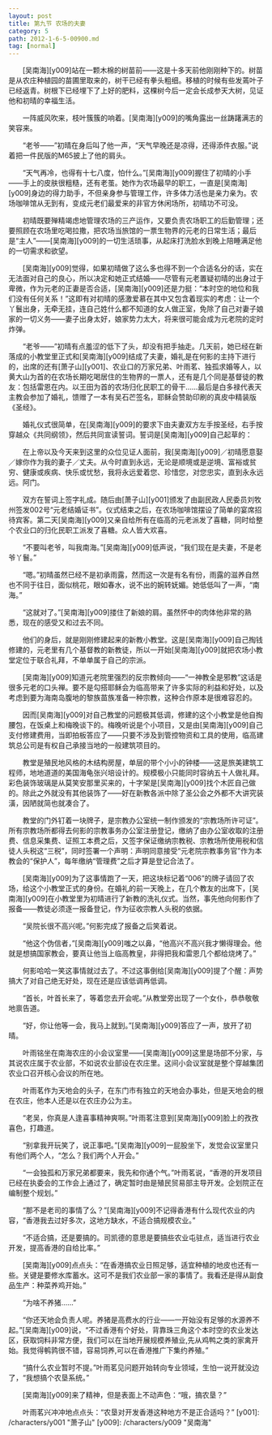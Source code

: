 ```yaml
---
layout: post
title: 第九节 农场的夫妻
category: 5
path: 2012-1-6-5-00900.md
tag: [normal]
---
```


　　[吴南海][y009]站在一颗木棉的树苗前——这是十多天前他刚刚种下的。树苗是从农庄种植园的苗圃里取来的，树干已经有拳头粗细。移植的时候有些发蔫叶子已经返青。树根下已经埋下了上好的肥料，这棵树今后一定会长成参天大树，见证他和初晴的幸福生活。

　　一阵威风吹来，枝叶簇簇的响着。[吴南海][y009]的嘴角露出一丝踌躇满志的笑容来。

　　“老爷——”初晴在身后叫了他一声，“天气早晚还是凉得，还得添件衣服。”说着把一件民版的M65披上了他的肩头。

　　“天气再冷，也得有十七八度，怕什么。”[吴南海][y009]握住了初晴的小手——手上的皮肤很粗糙，还有老茧。她作为农场最早的职工，一直是[吴南海][y009]身边的得力助手，不但亲身参与管理工作，许多体力活也是亲力亲为。农场咖啡馆从无到有，变成元老们最爱来的非官方休闲场所，初晴功不可没。

　　初晴既要殚精竭虑地管理农场的三产运作，又要负责农场职工的后勤管理；还要照顾在农场里吃喝拉撒，把农场当旅馆的一票生物界的元老的日常生活；最后是“主人”——[吴南海][y009]的一切生活琐事，从起床打洗脸水到晚上陪睡满足他的一切需求和欲望。

　　[吴南海][y009]觉得，如果初晴做了这么多也得不到一个合适名分的话，实在无法面对自己的良心，所以决定和她正式结婚——尽管有元老置疑初晴的出身过于卑微，作为元老的正妻是否合适，[吴南海][y009]还是力挺：“本时空的地位和我们没有任何关系！”这即有对初晴的感激爱慕在其中又包含着现实的考虑：让一个丫鬟出身，无牵无挂，连自己姓什么都不知道的女人做正室，免除了自己对妻子娘家的一切义务——妻子出身太好，娘家势力太大，将来很可能会成为元老院的定时炸弹。

　　“老爷——”初晴有点羞涩的低下了头，却没有把手抽走。几天前，她已经在新落成的小教堂里正式和[吴南海][y009]结成了夫妻，婚礼是在何影的主持下进行的，出席的还有[萧子山][y001]、农业口的万家兄弟、叶雨茗、独孤求婚等人，以黄大山为首的在农场长期吃喝居住的生物界的一票人，还有是几个同是基督徒的教友：包括雷恩在内。以王田为首的农场归化民职工的骨干……最后是白多禄代表天主教会参加了婚礼，馈赠了一本有吴石芒签名，耶稣会赞助印刷的真皮中精装版《圣经》。

　　婚礼仪式很简单，在[吴南海][y009]的要求下由夫妻双方左手按圣经，右手按穿越众《共同纲领》，然后共同宣读誓词。誓词是[吴南海][y009]自己起草的：

　　在上帝以及今天来到这里的众位见证人面前，我[吴南海][y009]／初晴愿意娶／嫁你作为我的妻子／丈夫。从今时直到永远，无论是顺境或是逆境、富裕或贫穷、健康或疾病、快乐或忧愁，我将永远爱着您、珍惜您，对您忠实，直到永永远远。阿门。

　　双方在誓词上签字礼成。随后由[萧子山][y001]颁发了由副民政人民委员刘牧州签发002号“元老结婚证书”。仪式结束之后，在农场咖啡馆摆设了简单的宴席招待宾客。第二天[吴南海][y009]又亲自给所有在临高的元老派发了喜糖，同时给整个农业口的归化民职工派发了喜糖。众人皆大欢喜。

　　“不要叫老爷，叫我南海。”[吴南海][y009]低声说，“我们现在是夫妻，不是老爷丫鬟。”

　　“嗯。”初晴虽然已经不是初承雨露，然而这一次是有名有份，雨露的滋养自然也不同于往日，面似桃花，眼如春水，说不出的婉转妩媚。她低低叫了一声，“南海。”

　　“这就对了。”[吴南海][y009]搂住了新娘的肩。虽然怀中的肉体他非常的熟悉，现在的感受又和过去不同。

　　他们的身后，就是刚刚修建起来的新教小教堂。这是[吴南海][y009]自己掏钱修建的，元老里有几个基督教的新教徒，所以一开始[吴南海][y009]就把农场小教堂定位于联合礼拜，不单单属于自己的宗派。

　　[吴南海][y009]知道元老院里强烈的反宗教倾向——“一神教全是邪教”这话是很多元老的口头禅。要不是勾搭耶稣会为临高带来了许多实际的利益和好处，以及考虑到要为海南岛腹地的黎族苗族准备一种宗教，这种合作原本是很难容忍的。

　　因而[吴南海][y009]对自己教堂的问题极其低调，修建的这个小教堂是他自掏腰包，在饭桌上和梅晚谈下的。梅晚听说是个小项目，又是由[吴南海][y009]自己支付修建费用，当即拍板答应了——只要不涉及到管控物资和工具的使用，临高建筑总公司是有权自己承接当地的一般建筑项目的。

　　教堂是殖民地风格的木结构房屋，单层的带个小小的钟楼——这是旅美建筑工程师，地地道道的美国海龟张兴培设计的。规模极小只能同时容纳五十人做礼拜。彩色装饰玻璃是从莫笑安那里买来的，十字架是[吴南海][y009]找个木匠自己做的。除此之外就没有其他装饰了——好在新教各派中除了圣公会之外都不大讲究装潢，因陋就简也就凑合了。

　　教堂的门外钉着一块牌子，是宗教办公室统一制作颁发的“宗教场所许可证”。所有宗教场所都得去何影的宗教事务办公室注册登记，缴纳了由办公室收取的注册费、信息采集费、证照工本费之后，又签字保证缴纳宗教税、宗教场所使用税和信徒人头税这“三税”，同时签署一个声明：声明同意接受“元老院宗教事务官”作为本教会的“保护人”，每年缴纳“管理费”之后才算是登记合法了。

　　[吴南海][y009]为了这事情跑了一天，把这块标记着“006”的牌子请回了农场，给这个小教堂正式的身份。在婚礼的前一天晚上，在几个教友的出席下，[吴南海][y009]在小教堂里为初晴进行了新教的洗礼仪式。当然，事先他向何影作了报备——教徒必须逐一报备登记，作为征收宗教人头税的依据。

　　“吴院长很不高兴呢。”何影完成了报备之后笑着说。

　　“他这个伪信者，”[吴南海][y009]嗤之以鼻，“他高兴不高兴我才懒得理会。他就是想搞国家教会，要真让他当上临高教皇，非得把我和雷恩几个都给烧烤了。”

　　何影哈哈一笑这事情就过去了。不过这事倒给[吴南海][y009]提了个醒：声势搞大了对自己绝无好处，现在还是应该低调再低调。

　　“首长，叶首长来了，等着您去开会呢。”从教堂旁出现了一个女仆，恭恭敬敬地禀告道。

　　“好，你让他等一会，我马上就到。”[吴南海][y009]答应了一声，放开了初晴。

　　叶雨铭坐在南海农庄的小会议室里——[吴南海][y009]这里是场部不分家，与其说农庄属于农业部，不如说农业部设在农庄里。这间小会议室就是整个穿越集团农业口召开核心会议的所在地。

　　叶雨茗作为天地会的头子，在东门市有独立的天地会办事处，但是天地会的根在农庄，他本人还是以在农庄办公为主。

　　“老吴，你真是人逢喜事精神爽啊。”叶雨茗注意到[吴南海][y009]脸上的孜孜喜色，打趣道。

　　“别拿我开玩笑了，说正事吧。”[吴南海][y009]一屁股坐下，发觉会议室里只有他们两个人，“怎么？我们两个人开会。”

　　“一会独孤和万家兄弟都要来，我先和你通个气。”叶雨茗说，“香港的开发项目已经在执委会的工作会上通过了，确定暂时由是殖民贸易部主导开发。企划院正在编制整个规划。”

　　“那不是老司的事情了么？”[吴南海][y009]不记得香港有什么现代农业的内容，“香港我去过好多次，这地方缺水，不适合搞规模农业。”

　　“不适合搞，还是要搞的。司凯德的意思是要搞些农业屯驻点，适当进行农业开发，提高香港的自给比率。”

　　[吴南海][y009]点点头：“在香港搞农业日照足够，适宜种植的地皮也还有一些。关键是要修水库蓄水。这可不是我们农业部一家的事情了。我看还是得从副食品生产：种菜养鸡开始。”

　　“为啥不养猪……”

　　“你还天地会负责人呢。养猪是高费水的行业——一开始没有足够的水源养不起。”[吴南海][y009]说，“不过香港有个好处，背靠珠三角这个本时空的农业发达区，获取饲料非常方便，我们可以在当地开展规模养殖业,先从鸡鸭之类的家禽开始。我觉得鹌鹑很不错，容易饲养,可以在香港推广下集约养殖。”

　　“搞什么农业暂时不提。”叶雨茗见问题开始转向专业领域，生怕一说开就没边了，“我想搞个农垦系统。”

　　[吴南海][y009]来了精神，但是表面上不动声色：“哦，搞农垦？”

　　叶雨茗兴冲冲地点点头：“农垦对开发香港这种地方不是正合适吗？”
[y001]: /characters/y001 "萧子山"
[y009]: /characters/y009 "吴南海"
